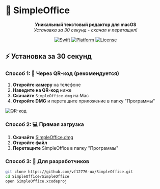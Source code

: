 # 🚀 SimpleOffice

<div align="center">

**Уникальный текстовый редактор для macOS**  
*Установка за 30 секунд - скачал и перетащил!*

[![Swift](https://img.shields.io/badge/Swift-5.0-orange.svg)](https://swift.org)
[![Platform](https://img.shields.io/badge/macOS-Ventura+-blue.svg)](https://developer.apple.com/macos/)
[![License](https://img.shields.io/badge/License-MIT-green.svg)](LICENSE)

</div>

## ⚡ Установка за 30 секунд

### Способ 1: 📱 Через QR-код (рекомендуется)
1. **Откройте камеру** на телефоне
2. **Наведите на QR-код** ниже
3. **Скачайте** `SimpleOffice.dmg` на Mac
4. **Откройте DMG** и перетащите приложение в папку "Программы"

![QR-код](https://github.com/vf12776-ux/SimpleOffice/releases/latest/download/qrcode.png)

### Способ 2: 💻 Прямая загрузка
1. **Скачайте** [SimpleOffice.dmg](https://github.com/vf12776-ux/SimpleOffice/releases/latest/download/SimpleOffice.dmg)
2. **Откройте файл**
3. **Перетащите** SimpleOffice в папку "Программы"

### Способ 3: 🔧 Для разработчиков
```bash
git clone https://github.com/vf12776-ux/SimpleOffice.git
cd SimpleOffice/SimpleOffice
open SimpleOffice.xcodeproj
